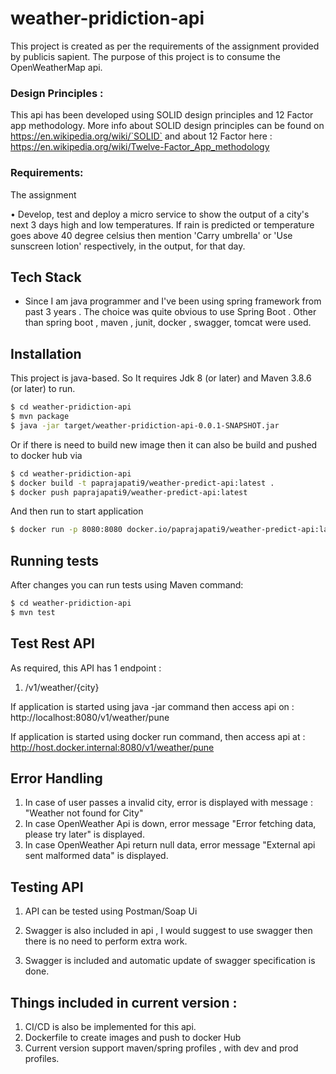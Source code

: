 # weather-pridiction-api

This project is created as per the requirements of the assignment provided by publicis sapient.
The purpose of this project is to consume the OpenWeatherMap api.

### Design Principles :
This api has been developed using SOLID design principles and 12 Factor app methodology. More info about SOLID
design principles can be found on https://en.wikipedia.org/wiki/`SOLID` and about 12 Factor here : https://en.wikipedia.org/wiki/Twelve-Factor_App_methodology

### Requirements:

The assignment

• Develop, test and deploy a micro service to show the output of a city's next 3 days high and low temperatures.
If rain is predicted or temperature goes above 40 degree celsius then mention 'Carry umbrella' or
'Use sunscreen lotion' respectively, in the output, for that day.



## Tech Stack

* Since I am java programmer and I've been using spring framework from past 3 years .
  The choice was quite obvious to use Spring Boot .
  Other than spring boot , maven , junit, docker , swagger, tomcat were used.

## Installation

This project is java-based. So It requires Jdk 8 (or later) and Maven 3.8.6 (or later)  to run.

```sh
$ cd weather-pridiction-api
$ mvn package
$ java -jar target/weather-pridiction-api-0.0.1-SNAPSHOT.jar 
```

Or if there is need to build new image then it can also be build and pushed to
docker hub via

```sh
$ cd weather-pridiction-api
$ docker build -t paprajapati9/weather-predict-api:latest .
$ docker push paprajapati9/weather-predict-api:latest 
```
And then run to start application
```sh
$ docker run -p 8080:8080 docker.io/paprajapati9/weather-predict-api:latest
```

## Running tests
After changes you can run tests using Maven command:
```sh
$ cd weather-pridiction-api
$ mvn test
```

## Test Rest API

As required, this API has 1 endpoint :
1. /v1/weather/{city}

If application is started using java -jar command then access api on :
http://localhost:8080/v1/weather/pune

If application is started using docker run command, then access api at :
http://host.docker.internal:8080/v1/weather/pune

## Error Handling
1. In case of user passes a invalid city, error is displayed with message : "Weather not found for City"
2. In case OpenWeather Api is down, error message "Error fetching data, please try later" is displayed.
3. In case OpenWeather Api return null data, error message "External api sent malformed data" is displayed.

## Testing API
1. API can be tested using Postman/Soap Ui
2. Swagger is also included in api , I would suggest to use swagger then there is no need to perform extra work.


3. Swagger is included and automatic update of swagger specification is done.

## Things included in current version :
1. CI/CD is also be implemented for this api.
2. Dockerfile to create images and push to docker Hub
3. Current version  support maven/spring profiles , with dev and prod profiles.
